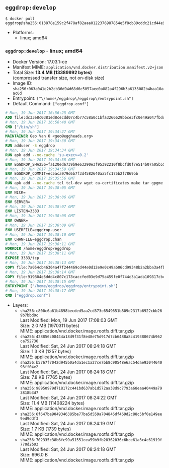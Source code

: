 ## `eggdrop:develop`

```console
$ docker pull eggdrop@sha256:013878e159c2f478af82aaa0122376987854e5f8cb89cddc21cd44e925d563a9
```

-	Platforms:
	-	linux; amd64

### `eggdrop:develop` - linux; amd64

-	Docker Version: 17.03.1-ce
-	Manifest MIME: `application/vnd.docker.distribution.manifest.v2+json`
-	Total Size: **13.4 MB (13389992 bytes)**  
	(compressed transfer size, not on-disk size)
-	Image ID: `sha256:063a041e2b2cb36d94d68d6c5057aee0a882a4f296b3a6133082b4baa10aac6d`
-	Entrypoint: `["\/home\/eggdrop\/eggdrop\/entrypoint.sh"]`
-	Default Command: `["eggdrop.conf"]`

```dockerfile
# Mon, 19 Jun 2017 16:56:25 GMT
ADD file:dc33e8c0381ed8cecdd07c4b77c58a0c1bfa3266629bbce3fc0e49a047fbdd62 in / 
# Mon, 19 Jun 2017 16:56:48 GMT
CMD ["/bin/sh"]
# Mon, 19 Jun 2017 19:34:27 GMT
MAINTAINER Geo Van O <geo@eggheads.org>
# Mon, 19 Jun 2017 19:34:30 GMT
RUN adduser -S eggdrop
# Mon, 19 Jun 2017 19:34:34 GMT
RUN apk add --no-cache 'su-exec>=0.2'
# Mon, 19 Jun 2017 19:34:58 GMT
ENV EGGDROP_SHA256=fa120ed6739b9e63290e3f95392210f8bcfd0f7e514b07a05b559063a3e8f89f
# Mon, 19 Jun 2017 19:34:59 GMT
ENV EGGDROP_COMMIT=ec5aca979d6b7f3d4582640aa5fc175b2f7869bb
# Mon, 19 Jun 2017 19:35:56 GMT
RUN apk add --no-cache tcl tcl-dev wget ca-certificates make tar gpgme bash build-base openssl openssl-dev   && wget "https://github.com/eggheads/eggdrop/archive/$EGGDROP_COMMIT.tar.gz" -O develop.tar.gz   && echo "$EGGDROP_SHA256  develop.tar.gz" | sha256sum -c -   && tar -zxvf develop.tar.gz   && rm develop.tar.gz     && ( cd eggdrop-$EGGDROP_COMMIT     && ./configure     && make config     && make     && make install DEST=/home/eggdrop/eggdrop )   && rm -rf eggdrop-$EGGDROP_COMMIT   && mkdir /home/eggdrop/eggdrop/data   && chown -R eggdrop /home/eggdrop/eggdrop   && apk del tcl-dev wget ca-certificates make tar gpgme build-base openssl-dev
# Mon, 19 Jun 2017 19:38:05 GMT
ENV NICK=
# Mon, 19 Jun 2017 19:38:06 GMT
ENV SERVER=
# Mon, 19 Jun 2017 19:38:07 GMT
ENV LISTEN=3333
# Mon, 19 Jun 2017 19:38:08 GMT
ENV OWNER=
# Mon, 19 Jun 2017 19:38:09 GMT
ENV USERFILE=eggdrop.user
# Mon, 19 Jun 2017 19:38:10 GMT
ENV CHANFILE=eggdrop.chan
# Mon, 19 Jun 2017 19:38:11 GMT
WORKDIR /home/eggdrop/eggdrop
# Mon, 19 Jun 2017 19:38:11 GMT
EXPOSE 3333/tcp
# Mon, 19 Jun 2017 19:38:13 GMT
COPY file:7a054cb46364a47f244469cd44e0d12e9e0c49ab06cd99348b2a2bba3a4fb1c8 in /home/eggdrop/eggdrop 
# Mon, 19 Jun 2017 19:38:14 GMT
COPY file:919804e5ddd4c807c178caccfed03e9d75a459fe0f744c3a1ada109817cb44ec in /home/eggdrop/eggdrop/scripts/ 
# Mon, 19 Jun 2017 19:38:15 GMT
ENTRYPOINT ["/home/eggdrop/eggdrop/entrypoint.sh"]
# Mon, 19 Jun 2017 19:38:17 GMT
CMD ["eggdrop.conf"]
```

-	Layers:
	-	`sha256:c800c6a61b4898becded5aa2cd373c6549651b809d2317b6922cbb269b7bbd0c`  
		Last Modified: Mon, 19 Jun 2017 17:08:03 GMT  
		Size: 2.0 MB (1970311 bytes)  
		MIME: application/vnd.docker.image.rootfs.diff.tar.gzip
	-	`sha256:428856c08444a18d9f31f8e48e75d917d7cb6488a8c419380674b962ca752736`  
		Last Modified: Sat, 24 Jun 2017 08:24:18 GMT  
		Size: 1.3 KB (1257 bytes)  
		MIME: application/vnd.docker.image.rootfs.diff.tar.gzip
	-	`sha256:b5767f7042d945b0a4da1ec1a27ce7bb8c90548e6ac54dae9304464093ff04e2`  
		Last Modified: Sat, 24 Jun 2017 08:24:18 GMT  
		Size: 7.8 KB (7765 bytes)  
		MIME: application/vnd.docker.image.rootfs.diff.tar.gzip
	-	`sha256:98950979d718172c441bd637ab1d572aa38d9c7793a68eaa40449a793818b3d7`  
		Last Modified: Sat, 24 Jun 2017 08:24:22 GMT  
		Size: 11.4 MB (11408224 bytes)  
		MIME: application/vnd.docker.image.rootfs.diff.tar.gzip
	-	`sha256:6f647be9049346385be77ba5d559a704846df469d2c88c5bf0e149ee9ed9ddf3`  
		Last Modified: Sat, 24 Jun 2017 08:24:19 GMT  
		Size: 1.7 KB (1739 bytes)  
		MIME: application/vnd.docker.image.rootfs.diff.tar.gzip
	-	`sha256:702335c38b6fc99a51551cea59b9fb28362036c6bce61a3c4c61919f770d2b03`  
		Last Modified: Sat, 24 Jun 2017 08:24:18 GMT  
		Size: 696.0 B  
		MIME: application/vnd.docker.image.rootfs.diff.tar.gzip
